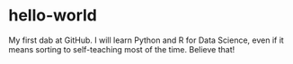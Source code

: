 # hello-world
My first dab at GitHub.
I will learn Python and R for Data Science, even if it means sorting to self-teaching most of the time. Believe that!
